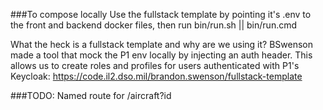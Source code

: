 ###To compose locally
Use the fullstack template by pointing it's .env to the front and backend docker files, then run bin/run.sh || bin/run.cmd

What the heck is a fullstack template and why are we using it? BSwenson made a tool that mock the P1 env locally by injecting an auth header. This allows us to create roles and profiles for users authenticated with P1's Keycloak: https://code.il2.dso.mil/brandon.swenson/fullstack-template

###TODO:
Named route for /aircraft?id
